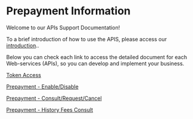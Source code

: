 
# Prepayment Information

Welcome to our APIs Support Documentation!

To a brief introduction of how to use the APIS, please access our [introduction](?path=docs/english/digitalSolutions/APIs-Introduction.md)..

Below you can check each link to access the detailed document for each Web-services (APIs), so you can develop and implement your business.


[Token Access](?path=docs/english/digitalSolutions/TokenGenerationforWeb-services.md)
      
[Prepayment - Enable/Disable](../api/?type=post&path=/bwa/wsm/fundingtools/prepayFlag/updatePrepayFlag)

[Prepayment - Consult/Request/Cancel](../api/?type=get&path=/bwa/antecipacao-automatica/v1/antecipacao/)

[Prepayment - History Fees Consult](../api/?type=get&path=/bwa/taxa-antecipacao/v1/consulta)


